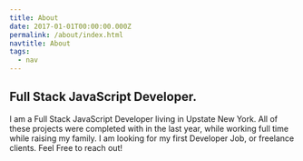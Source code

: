 ```yaml
---
title: About
date: 2017-01-01T00:00:00.000Z
permalink: /about/index.html
navtitle: About
tags:
  - nav
---
```



## Full Stack JavaScript Developer.

I am a Full Stack JavaScript Developer living in Upstate New York. All of these projects were completed with in the last year, while working full time while raising my family. I am looking for my first Developer Job, or freelance clients. Feel Free to reach out!

